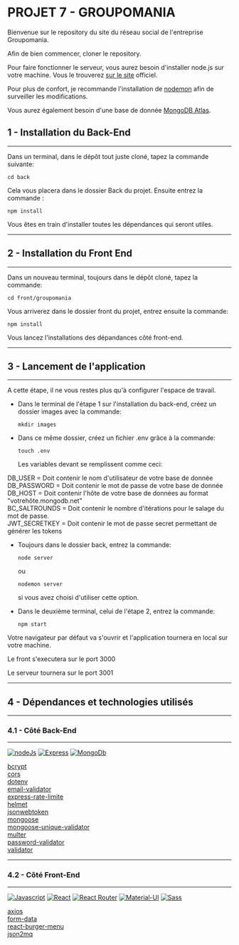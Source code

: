 # PROJET 7 - GROUPOMANIA

Bienvenue sur le repository du site du réseau social de l'entreprise Groupomania.

Afin de bien commencer, cloner le repository. 

Pour faire fonctionner le serveur, vous aurez besoin d'installer node.js sur votre machine. Vous le trouverez [sur le site](https://nodejs.org/en/) officiel.

Pour plus de confort, je recommande l'installation de [nodemon](https://www.npmjs.com/package/nodemon) afin de surveiller les modifications.

Vous aurez également besoin d'une base de donnée [MongoDB Atlas](https://www.mongodb.com/atlas/database).

## 1 - Installation du Back-End
***
Dans un terminal, dans le dépôt tout juste cloné,  tapez la commande suivante:

`cd back`

Cela vous placera dans le dossier Back du projet. Ensuite entrez la commande :

`npm install`

Vous êtes en train  d'installer toutes les dépendances qui seront utiles.
***
## 2 - Installation du Front End
***
Dans un nouveau terminal, toujours dans le dépôt cloné, tapez la commande:

`cd front/groupomania`

Vous arriverez dans le dossier front du projet, entrez ensuite la commande:

`npm install`

Vous lancez l'installations des dépandances côté front-end.
***
## 3 - Lancement de l'application
***
A cette étape, il ne vous restes plus qu'à configurer l'espace de travail. 

- Dans le terminal de l'étape 1 sur l'installation du back-end, créez un dossier images avec la commande: 

    `mkdir images`

- Dans ce même dossier, créez un fichier .env grâce à la commande:

    `touch .env`

    Les variables devant se remplissent comme ceci:
    
DB_USER = Doit contenir le nom d'utilisateur de votre base de donnée   
DB_PASSWORD = Doit contenir le mot de passe de votre base de donnée  
DB_HOST = Doit contenir l'hôte de votre base de données au format "votrehôte.mongodb.net"  
BC_SALTROUNDS = Doit contenir le nombre d'itérations pour le salage du mot de passe.  
JWT_SECRETKEY = Doit contenir le mot de passe secret permettant de générer les tokens  

- Toujours dans le dossier back, entrez la commande:

    `node server`  

    ou  

    `nodemon server`    

    si vous avez choisi d'utiliser cette option.

- Dans le deuxième terminal, celui de l'étape 2, entrez la commande:

    `npm start`


Votre navigateur par défaut va s'ouvrir et l'application tournera en local sur votre machine.

Le front s'executera sur le port 3000 

Le serveur tournera sur le port 3001

***
## 4 - Dépendances et technologies utilisés
***
### 4.1 - Côté Back-End
***
[![nodeJs](https://img.shields.io/badge/Node.js-43853D?style=for-the-badge&logo=node.js&logoColor=white)](https://nodejs.org/en/)
[![Express](https://img.shields.io/badge/Express.js-404D59?style=for-the-badge)](https://expressjs.com/fr/)
[![MongoDb](https://img.shields.io/badge/MongoDB-4EA94B?style=for-the-badge&logo=mongodb&logoColor=white)](https://www.mongodb.com/atlas/database)

[bcrypt](https://www.bcrypt.fr/)  
[cors](https://www.npmjs.com/package/cors)  
[dotenv](https://www.npmjs.com/package/dotenv)  
[email-validator](https://www.npmjs.com/package/email-validator)  
[express-rate-limite](https://www.npmjs.com/package/express-rate-limite)  
[helmet](https://www.npmjs.com/package/helmet)  
[jsonwebtoken](https://www.npmjs.com/package/jsonwebtoken)  
[mongoose](https://www.npmjs.com/package/mongoose)  
[mongoose-unique-validator](https://www.npmjs.com/package/mongoose-unique-validator)  
[multer](https://www.npmjs.com/package/multer)   
[password-validator](https://www.npmjs.com/package/password-validator)  
[validator](https://www.npmjs.com/package/validator)  


***
### 4.2 - Côté Front-End
***
[![Javascript](https://img.shields.io/badge/JavaScript-323330?style=for-the-badge&logo=javascript&logoColor=F7DF1E)](https://developer.mozilla.org/fr/docs/Web/JavaScript)
[![React](https://img.shields.io/badge/React-20232A?style=for-the-badge&logo=react&logoColor=61DAFB)](https://fr.reactjs.org/) 
[![React Router](https://img.shields.io/badge/React_Router-CA4245?style=for-the-badge&logo=react-router&logoColor=white)](https://reactrouter.com/en/main)
[![Material-UI](https://img.shields.io/badge/Material--UI-0081CB?style=for-the-badge&logo=material-ui&logoColor=white)](https://mui.com/)
[![Sass](https://img.shields.io/badge/Sass-CC6699?style=for-the-badge&logo=sass&logoColor=white)](https://sass-lang.com/)

[axios](https://www.npmjs.com/package/axios)  
[form-data](https://www.npmjs.com/package/form-data)  
[react-burger-menu](https://www.npmjs.com/package/react-burger-menu)  
[json2mq](https://www.npmjs.com/package/json2mq)
